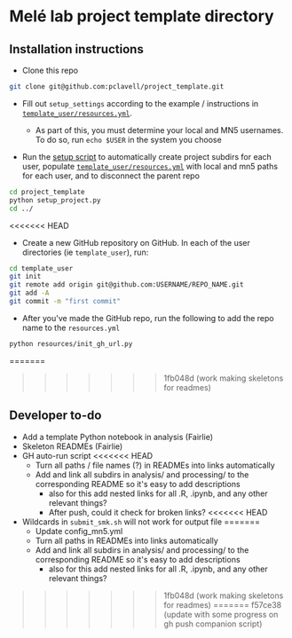 # Melé lab project template directory


## Installation instructions

* Clone this repo

```bash
git clone git@github.com:pclavell/project_template.git
```

* Fill out `setup_settings` according to the example / instructions in [`template_user/resources.yml`](https://github.com/pclavell/project_template/blob/main/template_user/resources/resources.yml).
  - As part of this, you must determine your local and MN5 usernames. To do so, run `echo $USER` in the system you choose


* Run the [setup script](https://github.com/pclavell/project_template/blob/main/setup_project.py) to automatically create project subdirs for each user, populate [`template_user/resources.yml`](https://github.com/pclavell/project_template/blob/main/template_user/resources/resources.yml) with local and mn5 paths for each user, and to disconnect the parent repo

```bash
cd project_template
python setup_project.py
cd ../
```

<<<<<<< HEAD
* Create a new GitHub repository on GitHub. In each of the user directories (ie `template_user`), run:
```bash
cd template_user
git init
git remote add origin git@github.com:USERNAME/REPO_NAME.git
git add -A
git commit -m "first commit"
```

* After you've made the GitHub repo, run the following to add the repo name to the `resources.yml`
```bash
python resources/init_gh_url.py
```

=======
>>>>>>> 1fb048d (work making skeletons for readmes)
## Developer to-do

* Add a template Python notebook in analysis (Fairlie)
* Skeleton READMEs (Fairlie)
* GH auto-run script
<<<<<<< HEAD
  <!-- - Update `config_mn5.yml` -->
  - Turn all paths / file names (?) in READMEs into links automatically
  - Add and link all subdirs in analysis/ and processing/ to the corresponding README so it's easy to add descriptions
    - also for this add nested links for all .R, .ipynb, and any other relevant things?
    - After push, could it check for broken links?
<<<<<<< HEAD
* Wildcards in `submit_smk.sh` will not work for output file
=======
  - Update config_mn5.yml
  - Turn all paths in READMEs into links automatically
  - Add and link all subdirs in analysis/ and processing/ to the corresponding README so it's easy to add descriptions
    - also for this add nested links for all .R, .ipynb, and any other relevant things? 
>>>>>>> 1fb048d (work making skeletons for readmes)
=======
>>>>>>> f57ce38 (update with some progress on gh push companion script)
